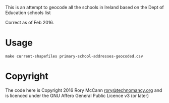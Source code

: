 This is an attempt to geocode all the schools in Ireland based on the Dept of Education schools list

Correct as of Feb 2016.

# Usage

    make current-shapefiles primary-school-addresses-geocoded.csv

# Copyright
The code here is Copyright 2016 Rory McCann <rory@technomancy.org> and is licenced under the GNU Affero General Public Licence v3 (or later)
